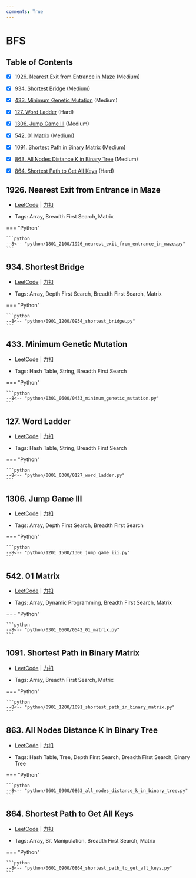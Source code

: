 ```yaml
---
comments: True
---
```


# BFS

## Table of Contents

- [x] [1926. Nearest Exit from Entrance in Maze](#1926-nearest-exit-from-entrance-in-maze) (Medium)
- [x] [934. Shortest Bridge](#934-shortest-bridge) (Medium)
- [x] [433. Minimum Genetic Mutation](#433-minimum-genetic-mutation) (Medium)
- [x] [127. Word Ladder](#127-word-ladder) (Hard)
- [x] [1306. Jump Game III](#1306-jump-game-iii) (Medium)
- [x] [542. 01 Matrix](#542-01-matrix) (Medium)
- [x] [1091. Shortest Path in Binary Matrix](#1091-shortest-path-in-binary-matrix) (Medium)
- [x] [863. All Nodes Distance K in Binary Tree](#863-all-nodes-distance-k-in-binary-tree) (Medium)
- [x] [864. Shortest Path to Get All Keys](#864-shortest-path-to-get-all-keys) (Hard)


## 1926. Nearest Exit from Entrance in Maze

-    [LeetCode](https://leetcode.com/problems/nearest-exit-from-entrance-in-maze/) | [力扣](https://leetcode.cn/problems/nearest-exit-from-entrance-in-maze/)

-   Tags: Array, Breadth First Search, Matrix

=== "Python"

    ```python
    --8<-- "python/1801_2100/1926_nearest_exit_from_entrance_in_maze.py"
    ```



## 934. Shortest Bridge

-    [LeetCode](https://leetcode.com/problems/shortest-bridge/) | [力扣](https://leetcode.cn/problems/shortest-bridge/)

-   Tags: Array, Depth First Search, Breadth First Search, Matrix

=== "Python"

    ```python
    --8<-- "python/0901_1200/0934_shortest_bridge.py"
    ```



## 433. Minimum Genetic Mutation

-    [LeetCode](https://leetcode.com/problems/minimum-genetic-mutation/) | [力扣](https://leetcode.cn/problems/minimum-genetic-mutation/)

-   Tags: Hash Table, String, Breadth First Search

=== "Python"

    ```python
    --8<-- "python/0301_0600/0433_minimum_genetic_mutation.py"
    ```



## 127. Word Ladder

-    [LeetCode](https://leetcode.com/problems/word-ladder/) | [力扣](https://leetcode.cn/problems/word-ladder/)

-   Tags: Hash Table, String, Breadth First Search

=== "Python"

    ```python
    --8<-- "python/0001_0300/0127_word_ladder.py"
    ```



## 1306. Jump Game III

-    [LeetCode](https://leetcode.com/problems/jump-game-iii/) | [力扣](https://leetcode.cn/problems/jump-game-iii/)

-   Tags: Array, Depth First Search, Breadth First Search

=== "Python"

    ```python
    --8<-- "python/1201_1500/1306_jump_game_iii.py"
    ```



## 542. 01 Matrix

-    [LeetCode](https://leetcode.com/problems/01-matrix/) | [力扣](https://leetcode.cn/problems/01-matrix/)

-   Tags: Array, Dynamic Programming, Breadth First Search, Matrix

=== "Python"

    ```python
    --8<-- "python/0301_0600/0542_01_matrix.py"
    ```



## 1091. Shortest Path in Binary Matrix

-    [LeetCode](https://leetcode.com/problems/shortest-path-in-binary-matrix/) | [力扣](https://leetcode.cn/problems/shortest-path-in-binary-matrix/)

-   Tags: Array, Breadth First Search, Matrix

=== "Python"

    ```python
    --8<-- "python/0901_1200/1091_shortest_path_in_binary_matrix.py"
    ```



## 863. All Nodes Distance K in Binary Tree

-    [LeetCode](https://leetcode.com/problems/all-nodes-distance-k-in-binary-tree/) | [力扣](https://leetcode.cn/problems/all-nodes-distance-k-in-binary-tree/)

-   Tags: Hash Table, Tree, Depth First Search, Breadth First Search, Binary Tree

=== "Python"

    ```python
    --8<-- "python/0601_0900/0863_all_nodes_distance_k_in_binary_tree.py"
    ```



## 864. Shortest Path to Get All Keys

-    [LeetCode](https://leetcode.com/problems/shortest-path-to-get-all-keys/) | [力扣](https://leetcode.cn/problems/shortest-path-to-get-all-keys/)

-   Tags: Array, Bit Manipulation, Breadth First Search, Matrix

=== "Python"

    ```python
    --8<-- "python/0601_0900/0864_shortest_path_to_get_all_keys.py"
    ```
